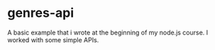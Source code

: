 # genres-api

A basic example that i wrote at the beginning of my node.js course. I worked with some simple APIs.
